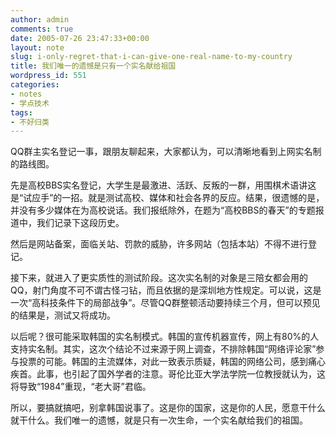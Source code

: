 ```yaml
---
author: admin
comments: true
date: 2005-07-26 23:47:33+00:00
layout: note
slug: i-only-regret-that-i-can-give-one-real-name-to-my-country
title: 我们唯一的遗憾是只有一个实名献给祖国
wordpress_id: 551
categories:
- notes
- 学点技术
tags:
- 不好归类
---
```


QQ群主实名登记一事，跟朋友聊起来，大家都认为，可以清晰地看到上网实名制的路线图。

先是高校BBS实名登记，大学生是最激进、活跃、反叛的一群，用围棋术语讲这是“试应手”的一招。就是测试高校、媒体和社会各界的反应。结果，很遗憾的是，并没有多少媒体在为高校说话。我们报纸除外，在题为“高校BBS的春天”的专题报道中，我们记录下这段历史。
 
然后是网站备案，面临关站、罚款的威胁，许多网站（包括本站）不得不进行登记。
 
接下来，就进入了更实质性的测试阶段。这次实名制的对象是三陪女都会用的QQ，射门角度不可不谓古怪刁钻，而且依据的是深圳地方性规定。可以说，这是一次“高科技条件下的局部战争”。尽管QQ群整顿活动要持续三个月，但可以预见的结果是，测试又将成功。
 
以后呢？很可能采取韩国的实名制模式。韩国的宣传机器宣传，网上有80%的人支持实名制。其实，这次个结论不过来源于网上调查，不排除韩国“网络评论家”参与投票的可能。韩国的主流媒体，对此一致表示质疑，韩国的网络公司，感到痛心疾首。此事，也引起了国外学者的注意。哥伦比亚大学法学院一位教授就认为，这将导致“1984”重现，“老大哥”君临。
 
所以，要搞就搞吧，别拿韩国说事了。这是你的国家，这是你的人民，愿意干什么就干什么。我们唯一的遗憾，就是只有一次生命，一个实名献给我们的祖国。

